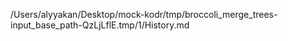 /Users/alyyakan/Desktop/mock-kodr/tmp/broccoli_merge_trees-input_base_path-QzLjLflE.tmp/1/History.md